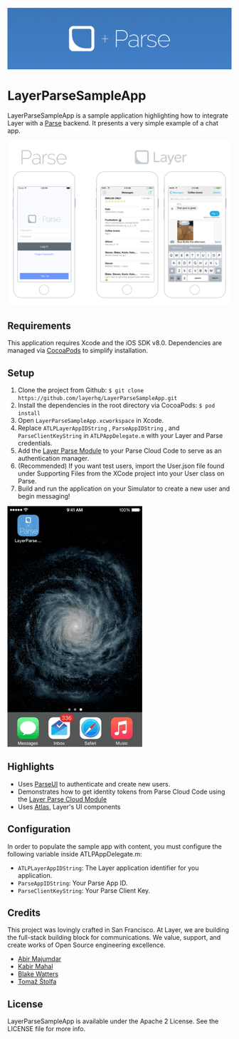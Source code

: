 ![Atlas+Parse Header](Assets/Atlas-Layer-Parse-github-header.png)

# LayerParseSampleApp

LayerParseSampleApp is a sample application highlighting how to integrate Layer with a [Parse](http://parse.com) backend. It presents a very simple example of a chat app.

![Atlas+Parse Image](Assets/Atlas-Layer-Parse-github.png)

## Requirements

This application requires Xcode and the iOS SDK v8.0. Dependencies are managed via [CocoaPods](http://cocoapods.org/) to simplify installation.

## Setup

1. Clone the project from Github: `$ git clone https://github.com/layerhq/LayerParseSampleApp.git`
2. Install the dependencies in the root directory via CocoaPods: `$ pod install`
3. Open `LayerParseSampleApp.xcworkspace` in Xcode.
4. Replace `ATLPLayerAppIDString` , `ParseAppIDString` , and `ParseClientKeyString` in `ATLPAppDelegate.m` with your Layer and Parse credentials.
5. Add the [Layer Parse Module](https://github.com/layerhq/layer-parse-module) to your Parse Cloud Code to serve as an authentication manager.
6. (Recommended) If you want test users, import the User.json file found under Supporting Files from the XCode project into your User class on Parse.
7. Build and run the application on your Simulator to create a new user and begin messaging!

![Atlas+Parse Gif](Assets/Atlas-Layer-Parse-messenger-github.gif)

## Highlights

* Uses [ParseUI](https://github.com/ParsePlatform/ParseUI-iOS) to authenticate and create new users.
* Demonstrates how to get identity tokens from Parse Cloud Code using the [Layer Parse Cloud Module](https://github.com/layerhq/layer-parse-module)
* Uses [Atlas](https://atlas.layer.com), Layer's UI components

## Configuration

In order to populate the sample app with content, you must configure the following variable inside ATLPAppDelegate.m:

* `ATLPLayerAppIDString`: The Layer application identifier for you application.
* `ParseAppIDString`: Your Parse App ID.
* `ParseClientKeyString`: Your Parse Client Key.

## Credits

This project was lovingly crafted in San Francisco. At Layer, we are building the full-stack building block for communications. We value, support, and create works of Open Source engineering excellence.

* [Abir Majumdar](http://github.com/maju6406)
* [Kabir Mahal](https://github.com/kmahal/)
* [Blake Watters](https://github.com/blakewatters)
* [Tomaž Štolfa](https://twitter.com/tomazstolfa)

## License

LayerParseSampleApp is available under the Apache 2 License. See the LICENSE file for more info.
